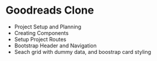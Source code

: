 # Goodreads Clone

- Project Setup and Planning
- Creating Components
- Setup Project Routes
- Bootstrap Header and Navigation
- Seach grid with dummy data, and boostrap card styling